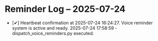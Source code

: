 # Reminder Log – 2025-07-24

- [✔] Heartbeat confirmation at 2025-07-24 16:24:27. Voice reminder system is active and ready.
2025-07-24 17:58:59 - dispatch_voice_reminders.py executed.
